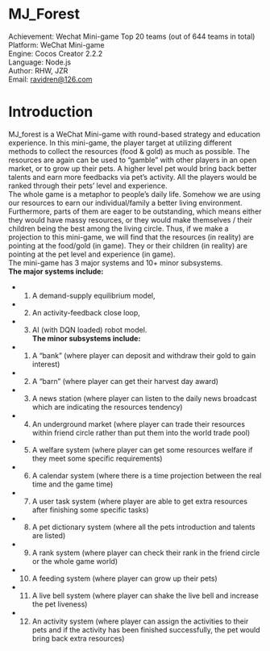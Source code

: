 # MJ_Forest

Achievement: Wechat Mini-game Top 20 teams (out of 644 teams in total)  
Platform: WeChat Mini-game  
Engine: Cocos Creator 2.2.2  
Language: Node.js  
Author: RHW, JZR  
Email: ravidren@126.com  

Introduction
====
MJ_forest is a WeChat Mini-game with round-based strategy and education experience. 
In this mini-game, the player target at utilizing different methods to collect the resources (food & gold) as much as possible. The resources are again can be used to “gamble” with other players in an open market, or to grow up their pets. A higher level pet would bring back better talents and earn more feedbacks via pet’s activity. All the players would be ranked through their pets’ level and experience.  
The whole game is a metaphor to people’s daily life. Somehow we are using our resources to earn our individual/family a better living environment. Furthermore, parts of them are eager to be outstanding, which means either they would have massy resources, or they would make themselves / their children being the best among the living circle. Thus, if we make a projection to this mini-game, we will find that the resources (in reality) are pointing at the food/gold (in game). They or their children (in reality) are pointing at the pet level and experience (in game).  
The mini-game has 3 major systems and 10+ minor subsystems.  
**The major systems include:**  
* 1.	A demand-supply equilibrium model,  
* 2.	An activity-feedback close loop,  
* 3.	AI (with DQN loaded) robot model.  
**The minor subsystems include:**  
* 1.	A “bank” (where player can deposit and withdraw their gold to gain interest)
* 2.	A “barn” (where player can get their harvest day award)
* 3.	A news station (where player can listen to the daily news broadcast which are indicating the resources tendency)
* 4.	An underground market (where player can trade their resources within friend circle rather than put them into the world trade pool)
* 5.	A welfare system (where player can get some resources welfare if they meet some specific requirements)
* 6.	A calendar system (where there is a time projection between the real time and the game time)
* 7.	A user task system (where player are able to get extra resources after finishing some specific tasks)
* 8.	A pet dictionary system (where all the pets introduction and talents are listed)
* 9.	A rank system (where player can check their rank in the friend circle or the whole game world)
* 10.	A feeding system (where player can grow up their pets)
* 11.	A live bell system (where player can shake the live bell and increase the pet liveness)
* 12.	An activity system (where player can assign the activities to their pets and if the activity has been finished successfully, the pet would bring back extra resources)

